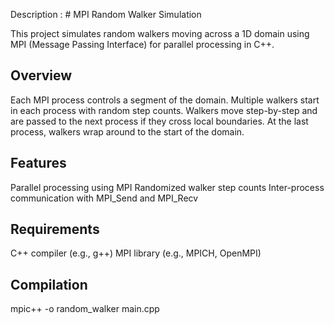 Description : # MPI Random Walker Simulation

This project simulates random walkers moving across a 1D domain using MPI (Message Passing Interface) for parallel processing in C++.

## Overview
Each MPI process controls a segment of the domain.
Multiple walkers start in each process with random step counts.
Walkers move step-by-step and are passed to the next process if they cross local boundaries.
At the last process, walkers wrap around to the start of the domain.

## Features
Parallel processing using MPI
Randomized walker step counts
Inter-process communication with MPI_Send and MPI_Recv

## Requirements
C++ compiler (e.g., g++)
MPI library (e.g., MPICH, OpenMPI)

## Compilation
mpic++ -o random_walker main.cpp
